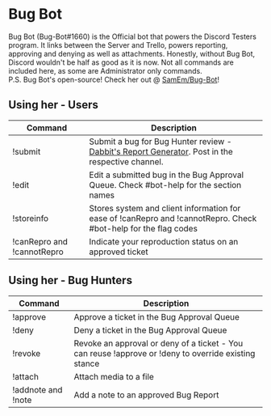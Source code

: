 # Bug Bot
Bug Bot (Bug-Bot#1660) is the Official bot that powers the Discord Testers program. It links between the Server and Trello, powers reporting, approving and denying as well as attachments. Honestly, without Bug Bot, Discord wouldn't be half as good as it is now.  Not all commands are included here, as some are Administrator only commands.  
P.S. Bug Bot's open-source! Check her out @ [SamEm/Bug-Bot](https://github.com/SamEm/Bug-Bot)!

## Using her - Users
Command | Description
--- | ----
!submit | Submit a bug for Bug Hunter review - [Dabbit's Report Generator](https://dabbit.typeform.com/to/mnlaDU). Post in the respective channel.
!edit | Edit a submitted bug in the Bug Approval Queue. Check #bot-help for the section names
!storeinfo | Stores system and client information for ease of !canRepro and !cannotRepro. Check #bot-help for the flag codes
!canRepro and !cannotRepro | Indicate your reproduction status on an approved ticket

## Using her - Bug Hunters
Command | Description
--- | ----
!approve | Approve a ticket in the Bug Approval Queue
!deny | Deny a ticket in the Bug Approval Queue
!revoke | Revoke an approval or deny of a ticket - You can reuse !approve or !deny to override existing stance
!attach | Attach media to a file
!addnote and !note | Add a note to an approved Bug Report
